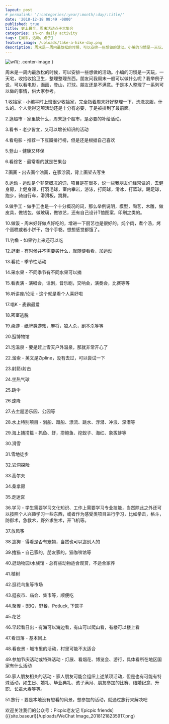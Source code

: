 ```yaml
---
layout: post
# permalink: '/:categories/:year/:month/:day/:title/'
date: '2018-12-18 08:49 -0800'
published: true
title: 史上最全，周末活动点子大集合
categories: zh-cn daily activity
tags: [周末，活动，点子]
feature_image: /uploads/take-a-hike-day.png
description: 周末是一周内最放松的时候，可以安排一些想做的活动。小编的习惯是一天玩，一天宅，收拾收拾卫生，整理整理东西。朋友问我周末一般可以做什么呢？我举例子说，可以看电影，画画，登山，打球。朋友还是不满意。于是本人整理了一系列可以做的事情，供大家参考。
---
```

![wi1]({{site.baseurl}}/uploads/take-a-hike-day.png){: .center-image }


周末是一周内最放松的时候，可以安排一些想做的活动。小编的习惯是一天玩，一天宅，收拾收拾卫生，整理整理东西。朋友问我周末一般可以做什么呢？我举例子说，可以看电影，画画，登山，打球。朋友还是不满意。于是本人整理了一系列可以做的事情，供大家参考。

1.收拾家 - 小编平时上班很少收拾家，完全指着周末好好整理一下，洗洗衣服，什么的。个人觉得这项活动还是十分有必要，于是被排到了最前面。

2.逛超市 - 家里缺什么，周末逛个超市，是必要的补给活动。

3.看书 - 老少皆宜，又可以增长知识的活动

4.看电影 - 推荐一下豆瓣排行榜，但是还是根据自己喜欢

5.登山 - 健康又环保

6.看综艺 - 最常看的就是芒果台

7.画画 - 出去画个油画，在家涂鸦，背上画架去写生

8.运动 - 运动是个非常概况的词，项目是在很多，说一些我朋友们经常做的，去健身房，上健身课，打羽毛球，室内攀岩，游泳，打网球，滑冰，打篮球，踢足球，跑步，骑自行车，滑滑板，跳舞。

9.做手工 - 做手工也是一个十分概况的词，那么举例说明，模型，陶艺，木雕，做皮具，做钱包，做玻璃，做铁艺，还有自己设计T恤图案，印刷之类的。

10.做饭 - 周末好好做点好吃的，增进一下厨艺也是很好的。炖个肉，煮个汤，烤个蛋糕或者小饼干，包个手卷。想想感觉都饿了。

11.钓鱼 - 如果钓上来还可以吃

12.逛街 - 有时候并不需要买什么，就随便看看，加运动

13.看花 - 季节性活动

14.采水果 - 不同季节有不同水果可以摘

15.看表演 - 演唱会，话剧，音乐剧，交响会，演奏会，比赛等等

16.听讲座/论坛 - 这个就是看个人喜好啦

17.唱K - 麦霸最爱

18.密室逃脱

19.桌游 - 纸牌类游戏，麻将，狼人杀，剧本杀等等

20.逛博物馆

21.泡温泉 - 要是赶上雪天户外温泉，那就非常开心了

22.溜索 - 英文是Zipline，没有去过，可以尝试一下

23.射箭/射击

24.坐热气球

25.跳伞

26.速降

27.去主题游乐园、公园等

28.水上特别项目 - 划船、蹬船、漂流、跳水、浮潜、冲浪、深潜等

29.海上捕捞篇 - 抓鱼、虾，捞鲍鱼、挖蚬子、海红、象拔蚌等

30.滑雪

31.雪地徒步

32.岩洞探险

33.高尔夫

34.桑拿房

35.走迷宫

36.学习 - 学生需要学习文化知识、工作上需要学习专业技能，当然除此之外还可以按照个人兴趣学习一些东西，或者作为感受类项目进行学习，比如拳击，格斗，防御术，急救术，野外求生术，开飞机等。

37.放风筝

38.遛狗 - 得看是否有宠物，当然也可以遛别人的

39.撸猫 - 自己家的，朋友家的，猫咖啡馆等

40.逛动物园/水族馆 - 总有些动物适合观赏，不适合家养

41.植树

42.逛花鸟鱼等市场

43.逛夜市、庙会、集市等，顺便吃

44.聚餐 - BBQ，野餐，Potluck, 下馆子

45.花艺

46.早起看日出 - 有海可以海边看，有山可以爬山看，有楼可以楼上看

47.看日落 - 基本同上

48.看夜景 - 城市里的活动，村里可能不太适合

49.参加节庆活动或特殊活动 - 灯展、看烟花、博览会、游行，具体看所在地区国家有什么活动

50.家人朋友相关的活动 - 家人朋友可能会组织上述某项活动，但是也有可能有特殊活动，如生日、婚礼、毕业典礼、孩子满月、朋友参加的比赛、结婚纪念、升职、长辈大寿等等。

51.旅行 - 要是本地没有想看的风景，想参加的活动，就通过旅行来解决吧

欢迎关注我们的公众号：Picpic老友记
![picpic friends]({{site.baseurl}}/uploads/WeChat Image_20181218235917.png)